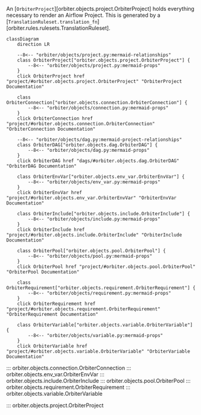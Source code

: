 An [`OrbiterProject`][orbiter.objects.project.OrbiterProject] holds everything necessary to render an Airflow Project.
This is generated by a [`TranslationRuleset.translation_fn`][orbiter.rules.rulesets.TranslationRuleset].

```mermaid
classDiagram
    direction LR

    --8<-- "orbiter/objects/project.py:mermaid-relationships"
    class OrbiterProject["orbiter.objects.project.OrbiterProject"] {
        --8<-- "orbiter/objects/project.py:mermaid-props"
    }
    click OrbiterProject href "project/#orbiter.objects.project.OrbiterProject" "OrbiterProject Documentation"

    class OrbiterConnection["orbiter.objects.connection.OrbiterConnection"] {
        --8<-- "orbiter/objects/connection.py:mermaid-props"
    }
    click OrbiterConnection href "project/#orbiter.objects.connection.OrbiterConnection" "OrbiterConnection Documentation"

    --8<-- "orbiter/objects/dag.py:mermaid-project-relationships"
    class OrbiterDAG["orbiter.objects.dag.OrbiterDAG"] {
        --8<-- "orbiter/objects/dag.py:mermaid-props"
    }
    click OrbiterDAG href "dags/#orbiter.objects.dag.OrbiterDAG" "OrbiterDAG Documentation"

    class OrbiterEnvVar["orbiter.objects.env_var.OrbiterEnvVar"] {
        --8<-- "orbiter/objects/env_var.py:mermaid-props"
    }
    click OrbiterEnvVar href "project/#orbiter.objects.env_var.OrbiterEnvVar" "OrbiterEnvVar Documentation"

    class OrbiterInclude["orbiter.objects.include.OrbiterInclude"] {
        --8<-- "orbiter/objects/include.py:mermaid-props"
    }
    click OrbiterInclude href "project/#orbiter.objects.include.OrbiterInclude" "OrbiterInclude Documentation"

    class OrbiterPool["orbiter.objects.pool.OrbiterPool"] {
        --8<-- "orbiter/objects/pool.py:mermaid-props"
    }
    click OrbiterPool href "project/#orbiter.objects.pool.OrbiterPool" "OrbiterPool Documentation"

    class OrbiterRequirement["orbiter.objects.requirement.OrbiterRequirement"] {
        --8<-- "orbiter/objects/requirement.py:mermaid-props"
    }
    click OrbiterRequirement href "project/#orbiter.objects.requirement.OrbiterRequirement" "OrbiterRequirement Documentation"

    class OrbiterVariable["orbiter.objects.variable.OrbiterVariable"] {
        --8<-- "orbiter/objects/variable.py:mermaid-props"
    }
    click OrbiterVariable href "project/#orbiter.objects.variable.OrbiterVariable" "OrbiterVariable Documentation"

```

::: orbiter.objects.connection.OrbiterConnection
::: orbiter.objects.env_var.OrbiterEnvVar
::: orbiter.objects.include.OrbiterInclude
::: orbiter.objects.pool.OrbiterPool
::: orbiter.objects.requirement.OrbiterRequirement
::: orbiter.objects.variable.OrbiterVariable

::: orbiter.objects.project.OrbiterProject
